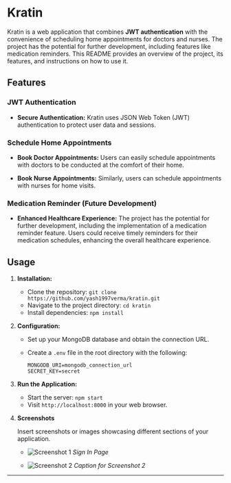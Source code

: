 # Kratin

Kratin is a web application that combines **JWT authentication** with the convenience of scheduling home appointments for doctors and nurses. The project has the potential for further development, including features like medication reminders. This README provides an overview of the project, its features, and instructions on how to use it.

## Features

### JWT Authentication

- **Secure Authentication:** Kratin uses JSON Web Token (JWT) authentication to protect user data and sessions.

### Schedule Home Appointments

- **Book Doctor Appointments:** Users can easily schedule appointments with doctors to be conducted at the comfort of their home.
  
- **Book Nurse Appointments:** Similarly, users can schedule appointments with nurses for home visits.

### Medication Reminder (Future Development)

- **Enhanced Healthcare Experience:** The project has the potential for further development, including the implementation of a medication reminder feature. Users could receive timely reminders for their medication schedules, enhancing the overall healthcare experience.

## Usage

1. **Installation:**
   - Clone the repository: `git clone https://github.com/yash1997verma/kratin.git`
   - Navigate to the project directory: `cd kratin`
   - Install dependencies: `npm install`

2. **Configuration:**
   - Set up your MongoDB database and obtain the connection URL.
   - Create a `.env` file in the root directory with the following:

     ```plaintext
     MONGODB_URI=mongodb_connection_url
     SECRET_KEY=secret
     ```

3. **Run the Application:**
   - Start the server: `npm start`
   - Visit `http://localhost:8000` in your web browser.

4. **Screenshots**

   Insert screenshots or images showcasing different sections of your application.

   - ![Screenshot 1](/client/screenshots/signIn.jpeg)
     *Sign In Page*

   - ![Screenshot 2](screenshots/screenshot2.png)
     *Caption for Screenshot 2*

   



---



